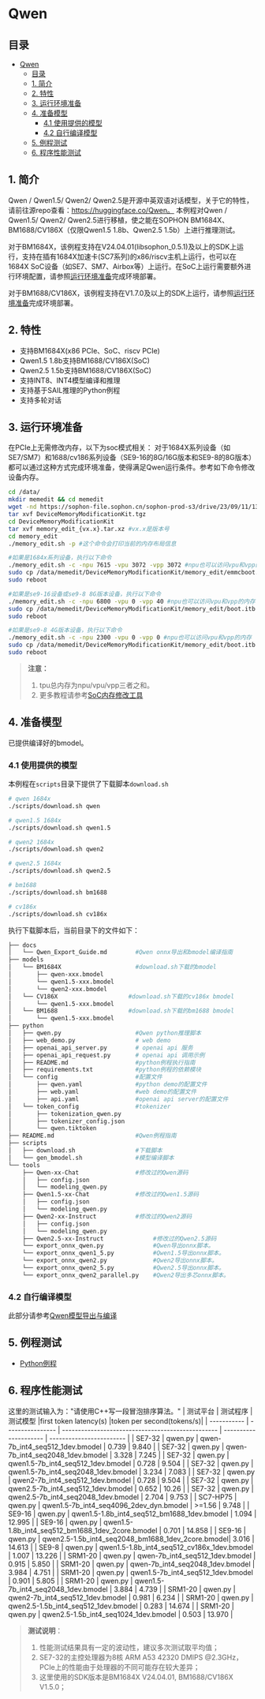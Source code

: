 # Qwen

## 目录
- [Qwen](#qwen)
  - [目录](#目录)
  - [1. 简介](#1-简介)
  - [2. 特性](#2-特性)
  - [3. 运行环境准备](#3-运行环境准备)
  - [4. 准备模型](#4-准备模型)
    - [4.1 使用提供的模型](#41-使用提供的模型)
    - [4.2 自行编译模型](#42-自行编译模型)
  - [5. 例程测试](#5-例程测试)
  - [6. 程序性能测试](#6-程序性能测试)

## 1. 简介
Qwen / Qwen1.5/ Qwen2/ Qwen2.5是开源中英双语对话模型，关于它的特性，请前往源repo查看：https://huggingface.co/Qwen。 本例程对Qwen / Qwen1.5/ Qwen2/ Qwen2.5进行移植，使之能在SOPHON BM1684X、BM1688/CV186X（仅限Qwen1.5 1.8b、Qwen2.5 1.5b）上进行推理测试。

对于BM1684X，该例程支持在V24.04.01(libsophon_0.5.1)及以上的SDK上运行，支持在插有1684X加速卡(SC7系列)的x86/riscv主机上运行，也可以在1684X SoC设备（如SE7、SM7、Airbox等）上运行。在SoC上运行需要额外进行环境配置，请参照[运行环境准备](#3-运行环境准备)完成环境部署。

对于BM1688/CV186X，该例程支持在V1.7.0及以上的SDK上运行，请参照[运行环境准备](#3-运行环境准备)完成环境部署。

## 2. 特性
* 支持BM1684X(x86 PCIe、SoC、riscv PCIe)
* Qwen1.5 1.8b支持BM1688/CV186X(SoC)
* Qwen2.5 1.5b支持BM1688/CV186X(SoC)
* 支持INT8、INT4模型编译和推理
* 支持基于SAIL推理的Python例程
* 支持多轮对话


## 3. 运行环境准备
在PCIe上无需修改内存，以下为soc模式相关：
对于1684X系列设备（如SE7/SM7）和1688/cv186系列设备（SE9-16的8G/16G版本和SE9-8的8G版本）都可以通过这种方式完成环境准备，使得满足Qwen运行条件。参考如下命令修改设备内存。
```bash
cd /data/
mkdir memedit && cd memedit
wget -nd https://sophon-file.sophon.cn/sophon-prod-s3/drive/23/09/11/13/DeviceMemoryModificationKit.tgz
tar xvf DeviceMemoryModificationKit.tgz
cd DeviceMemoryModificationKit
tar xvf memory_edit_{vx.x}.tar.xz #vx.x是版本号
cd memory_edit
./memory_edit.sh -p #这个命令会打印当前的内存布局信息

#如果是1684x系列设备，执行以下命令
./memory_edit.sh -c -npu 7615 -vpu 3072 -vpp 3072 #npu也可以访问vpu和vpp的内存
sudo cp /data/memedit/DeviceMemoryModificationKit/memory_edit/emmcboot.itb /boot/emmcboot.itb && sync
sudo reboot

#如果是se9-16设备或se9-8 8G版本设备，执行以下命令
./memory_edit.sh -c -npu 6800 -vpu 0 -vpp 40 #npu也可以访问vpu和vpp的内存
sudo cp /data/memedit/DeviceMemoryModificationKit/memory_edit/boot.itb /boot/boot.itb && sync
sudo reboot

#如果是se9-8 4G版本设备，执行以下命令
./memory_edit.sh -c -npu 2300 -vpu 0 -vpp 0 #npu也可以访问vpu和vpp的内存
sudo cp /data/memedit/DeviceMemoryModificationKit/memory_edit/boot.itb /boot/boot.itb && sync
sudo reboot
```
> **注意：**
> 1. tpu总内存为npu/vpu/vpp三者之和。
> 2. 更多教程请参考[SoC内存修改工具](https://doc.sophgo.com/sdk-docs/v23.07.01/docs_latest_release/docs/SophonSDK_doc/zh/html/appendix/2_mem_edit_tools.html)

## 4. 准备模型
已提供编译好的bmodel。
### 4.1 使用提供的模型

​本例程在`scripts`目录下提供了下载脚本`download.sh`

```bash
# qwen 1684x
./scripts/download.sh qwen

# qwen1.5 1684x
./scripts/download.sh qwen1.5

# qwen2 1684x
./scripts/download.sh qwen2

# qwen2.5 1684x
./scripts/download.sh qwen2.5

# bm1688
./scripts/download.sh bm1688

# cv186x
./scripts/download.sh cv186x

```

执行下载脚本后，当前目录下的文件如下：
```bash
├── docs
│   └── Qwen_Export_Guide.md        #Qwen onnx导出和bmodel编译指南
├── models
│   └── BM1684X                     #download.sh下载的bmodel
│       ├── qwen-xxx.bmodel
│       └── qwen1.5-xxx.bmodel
│       └── qwen2-xxx.bmodel
│   └── CV186X                    #download.sh下载的cv186x bmodel
│       └── qwen1.5-xxx.bmodel
│   └── BM1688                    #download.sh下载的bm1688 bmodel
│       └── qwen1.5-xxx.bmodel
├── python
│   ├── qwen.py                     #Qwen python推理脚本
│   ├── web_demo.py                 # web demo
│   ├── openai_api_server.py        # openai api 服务
│   ├── openai_api_request.py       # openai api 调用示例
│   ├── README.md                   #python例程执行指南
│   ├── requirements.txt            #python例程的依赖模块
│   └── config                      #配置文件
│       ├── qwen.yaml               #python demo的配置文件
│       ├── web.yaml                #web demo的配置文件
│       ├── api.yaml                #openai api server的配置文件
│   └── token_config                #tokenizer
│       ├── tokenization_qwen.py
│       ├── tokenizer_config.json
│       └── qwen.tiktoken 
├── README.md                       #Qwen例程指南
├── scripts                         
│   ├── download.sh                 #下载脚本
│   └── gen_bmodel.sh               #模型编译脚本
└── tools
    ├── Qwen-xx-Chat                #修改过的Qwen源码
    │   ├── config.json
    │   └── modeling_qwen.py
    ├── Qwen1.5-xx-Chat             #修改过的Qwen1.5源码
    │   ├── config.json
    │   └── modeling_qwen.py
    ├── Qwen2-xx-Instruct           #修改过的Qwen2源码
    │   ├── config.json
    │   └── modeling_qwen.py
    ├── Qwen2.5-xx-Instruct              #修改过的Qwen2.5源码
    └── export_onnx_qwen.py              #Qwen导出onnx脚本。
    └── export_onnx_qwen1_5.py           #Qwen1.5导出onnx脚本。
    └── export_onnx_qwen2.py             #Qwen2导出onnx脚本。
    └── export_onnx_qwen2_5.py           #Qwen2.5导出onnx脚本。
    └── export_onnx_qwen2_parallel.py    #Qwen2导出多芯onnx脚本。
```

### 4.2 自行编译模型

此部分请参考[Qwen模型导出与编译](./docs/Qwen_Export_Guide.md)

## 5. 例程测试

- [Python例程](./python/README.md)

## 6. 程序性能测试

这里的测试输入为："请使用C++写一段冒泡排序算法。"
|   测试平台   |     测试程序       |           测试模型                                  |first token latency(s) |token per second(tokens/s)| 
| ----------- | ----------------  | ------------------------------------------------- | --------------------- | ------------------------ | 
| SE7-32      | qwen.py           | qwen-7b_int4_seq512_1dev.bmodel                   |    0.739              |    9.840                 | 
| SE7-32      | qwen.py           | qwen-7b_int4_seq2048_1dev.bmodel                  |    3.328              |    7.245                 | 
| SE7-32      | qwen.py           | qwen1.5-7b_int4_seq512_1dev.bmodel                |    0.728              |    9.504                 | 
| SE7-32      | qwen.py           | qwen1.5-7b_int4_seq2048_1dev.bmodel               |    3.234              |    7.083                 | 
| SE7-32      | qwen.py           | qwen2-7b_int4_seq512_1dev.bmodel                  |    0.728              |    9.504                 | 
| SE7-32      | qwen.py           | qwen2.5-7b_int4_seq512_1dev.bmodel                |    0.652              |    10.26                 | 
| SE7-32      | qwen.py           | qwen2.5-7b_int4_seq2048_1dev.bmodel               |    2.704              |    9.753                 | 
| SC7-HP75    | qwen.py           | qwen1.5-7b_int4_seq4096_2dev_dyn.bmodel           |    >=1.56             |    9.748                 |
| SE9-16      | qwen.py           | qwen1.5-1.8b_int4_seq512_bm1688_1dev.bmodel       |    1.094              |    12.995                | 
| SE9-16      | qwen.py           | qwen1.5-1.8b_int4_seq512_bm1688_1dev_2core.bmodel |    0.701              |    14.858                |
| SE9-16      | qwen.py           | qwen2.5-1.5b_int4_seq2048_bm1688_1dev_2core.bmodel|    3.016              |    14.613                | 
| SE9-8       | qwen.py           | qwen1.5-1.8b_int4_seq512_cv186x_1dev.bmodel       |    1.007              |    13.226                | 
| SRM1-20     | qwen.py           | qwen-7b_int4_seq512_1dev.bmodel                   |    0.915              |    5.850                 | 
| SRM1-20     | qwen.py           | qwen-7b_int4_seq2048_1dev.bmodel                  |    3.984              |    4.751                 | 
| SRM1-20     | qwen.py           | qwen1.5-7b_int4_seq512_1dev.bmodel                |    0.901              |    5.805                 | 
| SRM1-20     | qwen.py           | qwen1.5-7b_int4_seq2048_1dev.bmodel               |    3.884              |    4.739                 |
| SRM1-20     | qwen.py           | qwen2-7b_int4_seq512_1dev.bmodel                  |    0.981              |    6.234                 | 
| SRM1-20     | qwen.py           | qwen2.5-1.5b_int4_seq512_1dev.bmodel              |    0.283              |    14.674                |
| SRM1-20     | qwen.py           | qwen2.5-1.5b_int4_seq1024_1dev.bmodel             |    0.503              |    13.970                | 


> **测试说明**：  
> 1. 性能测试结果具有一定的波动性，建议多次测试取平均值；
> 2. SE7-32的主控处理器为8核 ARM A53 42320 DMIPS @2.3GHz，PCIe上的性能由于处理器的不同可能存在较大差异；
> 3. 这里使用的SDK版本是BM1684X V24.04.01, BM1688/CV186X V1.5.0；
